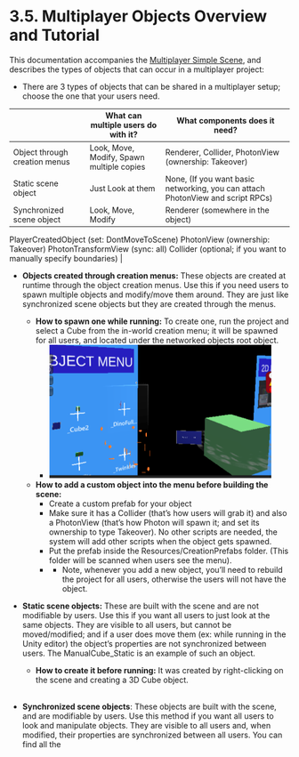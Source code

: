 # 3.5. Multiplayer Objects Overview and Tutorial

This documentation accompanies the [Multiplayer Simple Scene](./2.1_Sample_Scenes.md), and describes the types of objects that can occur in a multiplayer project:

* There are 3 types of objects that can be shared in a multiplayer setup; choose the one that your users need.



|                               | What can multiple users do with it?       | What components does it need?                                                       |
| ----------------------------- | ----------------------------------------- | ----------------------------------------------------------------------------------- |
| Object through creation menus | Look, Move, Modify, Spawn multiple copies | Renderer, Collider, PhotonView (ownership: Takeover)                        |
| Static scene object           | Just Look at them                         | None, (If you want basic networking, you can attach PhotonView and script RPCs) |
| Synchronized scene object     | Look, Move, Modify                        | Renderer (somewhere in the object)
PlayerCreatedObject (set: DontMoveToScene)
PhotonView (ownership: Takeover)
PhotonTransformView (sync: all)
Collider (optional; if you want to manually specify boundaries)
 |

* **Objects created through creation menus:** These objects are created at runtime through the object creation menus. Use this if you need users to spawn multiple objects and modify/move them around. They are just like synchronized scene objects but they are created through the menus. 
  * **How to spawn one while running:** To create one, run the project and select a Cube from the in-world creation menu; it will be spawned for all users, and located under the networked objects root object.
    * <picture><img src="./Images/object_menuu.png" width= "400" height="240"></picture>
  * **How to add a custom object into the menu before building the scene:**
    * Create a custom prefab for your object
    * Make sure it has a Collider (that’s how users will grab it) and also a PhotonView (that’s how Photon will spawn it; and set its ownership to type Takeover). No other scripts are needed, the system will add other scripts when the object gets spawned.
    * Put the prefab inside the Resources/CreationPrefabs folder. (This folder will be scanned when users see the menu).
    * * Note, whenever you add a new object, you’ll need to rebuild the project for all users, otherwise the users will not have the object.  


* **Static scene objects:** These are built with the scene and are not modifiable by users. Use this if you want all users to just look at the same objects. They are visible to all users, but cannot be moved/modified; and if a user does move them (ex: while running in the Unity editor) the object’s properties are not synchronized between users. The ManualCube_Static is an example of such an object.
  * **How to create it before running:** It was created by right-clicking on the scene and creating a 3D Cube object.
    </br></br>

* **Synchronized scene objects**: These objects are built with the scene, and are modifiable by users. Use this method if you want all users to look and manipulate objects. They are visible to all users and, when modified, their properties are synchronized between all users. You can find all the 